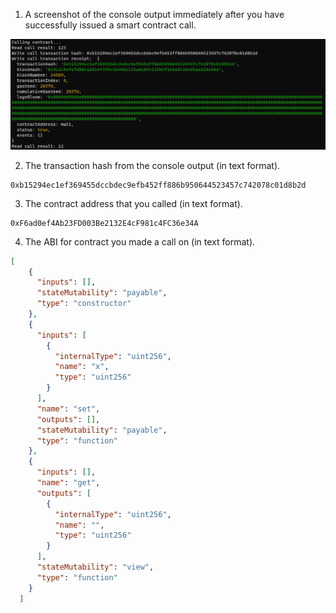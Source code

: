 1. A screenshot of the console output immediately after you have successfully issued a smart contract call.

![issue](./issue.png)

2. The transaction hash from the console output (in text format).

```
0xb15294ec1ef369455dccbdec9efb452ff886b950644523457c742078c01d8b2d
```

3. The contract address that you called (in text format).

```
0xF6ad0ef4Ab23FD003Be2132E4cF981c4FC36e34A
```

4. The ABI for contract you made a call on (in text format).
```json
[
    {
      "inputs": [],
      "stateMutability": "payable",
      "type": "constructor"
    },
    {
      "inputs": [
        {
          "internalType": "uint256",
          "name": "x",
          "type": "uint256"
        }
      ],
      "name": "set",
      "outputs": [],
      "stateMutability": "payable",
      "type": "function"
    },
    {
      "inputs": [],
      "name": "get",
      "outputs": [
        {
          "internalType": "uint256",
          "name": "",
          "type": "uint256"
        }
      ],
      "stateMutability": "view",
      "type": "function"
    }
  ]
```